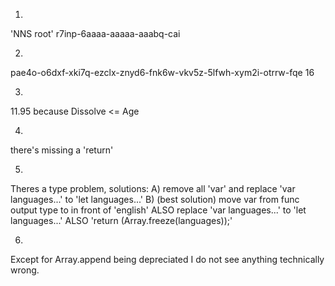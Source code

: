 1. 
'NNS root' r7inp-6aaaa-aaaaa-aaabq-cai 

2. 
pae4o-o6dxf-xki7q-ezclx-znyd6-fnk6w-vkv5z-5lfwh-xym2i-otrrw-fqe 
16

3. 
11.95 because Dissolve <= Age

4. 
there's missing a 'return'

5. 
Theres a type problem, solutions:
A) remove all 'var' and replace 'var languages...' to 'let languages...'
B) (best solution) move var from func output type to in front of 'english' ALSO replace 'var languages...' to 'let languages...' ALSO 'return (Array.freeze(languages));'

6. 
Except for Array.append being depreciated I do not see anything technically wrong.


